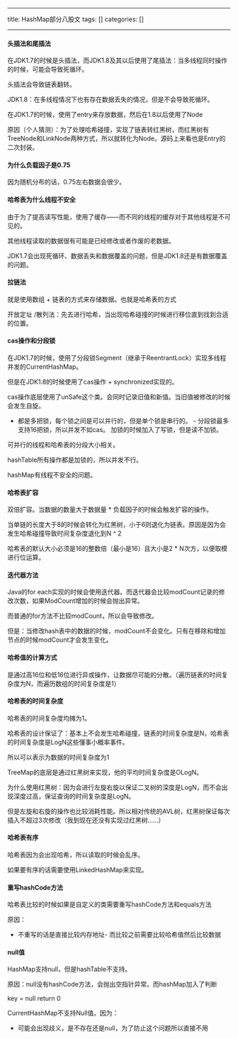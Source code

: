 
--- 
title:  HashMap部分八股文 
tags: []
categories: [] 

---
#### 头插法和尾插法

在JDK1.7的时候是头插法，而JDK1.8及其以后使用了尾插法：当多线程同时操作的时候，可能会导致死循环。

头插法会导致链表翻转。

JDK1.8：在多线程情况下也有存在数据丢失的情况，但是不会导致死循环。

在JDK1.7的时候，使用了entry来存放数据，然后在1.8以后使用了Node

原因（个人猜测）：为了处理哈希碰撞，实现了链表转红黑树，而红黑树有TreeNode和LinkNode两种方式，所以就转化为Node。源码上来看也是Entry的二次封装。

#### 为什么负载因子是0.75

因为随机分布的话，0.75左右数据会很少。

#### 哈希表为什么线程不安全

由于为了提高读写性能，使用了缓存——而不同的线程的缓存对于其他线程是不可见的。

其他线程读取的数据很有可能是已经修改或者作废的老数据。

JDK1.7会出现死循环、数据丢失和数据覆盖的问题，但是JDK1.8还是有数据覆盖的问题。

#### 拉链法

就是使用数组 + 链表的方式来存储数据。也就是哈希表的方式

开放定址 /散列法：先去进行哈希，当出现哈希碰撞的时候进行移位直到找到合适的位置。

#### cas操作和分段锁

在JDK1.7的时候，使用了分段锁Segment（继承于ReentrantLock）实现多线程并发的CurrentHashMap。

但是在JDK1.8的时候使用了cas操作 + synchronized实现的。

cas操作底层使用了unSafe这个类。会同时记录旧值和新值。当旧值被修改的时候会发生自旋。
-  都是多把锁，每个锁之间是可以并行的，但是单个锁是串行的。 -  分段锁最多支持16把锁，所以并发不如cas。 
加锁的时候加入了写锁，但是读不加锁。

可并行的线程和哈希表的分段大小相关。

hashTable所有操作都是加锁的，所以并发不行。

hashMap有线程不安全的问题。

#### 哈希表扩容

双倍扩容。当数据的数量大于数据量 * 负载因子的时候会触发扩容的操作。

当单链的长度大于8的时候会转化为红黑树，小于6则退化为链表。原因是因为会发生哈希碰撞导致时间复杂度退化到N ^ 2

哈希表的默认大小必须是16的整数倍（最小是16）且大小是2 * N次方，以便取模进行位运算。

#### 迭代器方法

Java的for each实现的时候会使用迭代器。而迭代器会比较modCount记录的修改次数，如果ModCount增加的时候会抛出异常。

而普通的for方法不比较modCount，所以会导致修改。

但是：当修改hash表中的数据的时候，modCount不会变化。只有在移除和增加节点的时候modCount才会发生变化。

#### 哈希值的计算方式

是通过高16位和低16位进行异或操作，让数据尽可能的分散。（遍历链表的时间复杂度为N，而遍历数组的时间复杂度是1）

#### 哈希表的时间复杂度

哈希表的时间复杂度均摊为1。

哈希表的设计保证了：基本上不会发生哈希碰撞，链表的时间复杂度是N，哈希表的时间复杂度是LogN这些懂事小概率事件。

所以可以表示为数据的时间复杂度为1

TreeMap的底层是通过红黑树来实现，他的平均时间复杂度是OLogN。

为什么使用红黑树：因为会进行左旋右旋以保证二叉树的深度是LogN，而不会出现深度过高，保证查询的时间复杂度是LogN。

但是左旋和右旋的操作也比较消耗性能。所以相对传统的AVL树，红黑树保证每次插入不超过3次修改（我到现在还没有实现过红黑树……）

#### 哈希表有序

哈希表因为会出现哈希，所以读取的时候会乱序。

如果要有序的话需要使用LinkedHashMap来实现。

#### 重写hashCode方法

哈希表比较的时候如果是自定义的类需要重写hashCode方法和equals方法

原因：
- 不重写的话是直接比较内存地址- 而比较之前需要比较哈希值然后比较数据
#### null值

HashMap支持null，但是hashTable不支持。

原因：null没有hashCode方法，会抛出空指针异常。而hashMap加入了判断

key = null return 0

CurrentHashMap不支持Null值。因为：
- 可能会出现歧义，是不存在还是null，为了防止这个问题所以直接不用